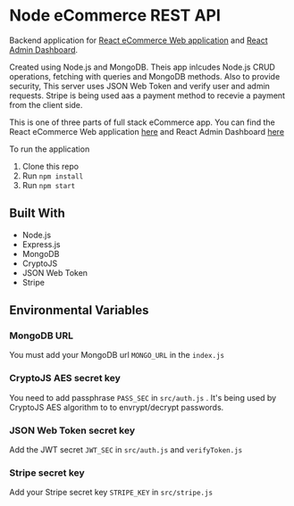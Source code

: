 # Node eCommerce REST API

Backend application for [React eCommerce Web application](https://github.com/adarraji/react-shop) and [React Admin Dashboard](https://github.com/adarraji/react-shop-admin).

Created using Node.js and MongoDB. Theis app inlcudes Node.js CRUD operations, fetching with queries and MongoDB methods. Also to provide security, This server uses JSON Web Token and verify user and admin requests. Stripe is being used aas a payment method to recevie a payment from the client side.

This is one of three parts of full stack eCommerce app. You can find the React eCommerce Web application [here](https://github.com/adarraji/react-shop) and React Admin Dashboard [here](https://github.com/adarraji/react-shop-admin)


To run the application

1. Clone this repo
2. Run `npm install`
3. Run `npm start`

## Built With

* Node.js
* Express.js
* MongoDB
* CryptoJS
* JSON Web Token
* Stripe

## Environmental Variables

### MongoDB URL

You must add your MongoDB url `MONGO_URL` in the `index.js`


### CryptoJS AES secret key

You need to add passphrase `PASS_SEC` in `src/auth.js` . It's being used by CryptoJS AES algorithm to to envrypt/decrypt passwords.


### JSON Web Token secret key

Add the JWT secret `JWT_SEC` in `src/auth.js` and `verifyToken.js`

### Stripe secret key

Add your Stripe secret key `STRIPE_KEY` in `src/stripe.js`

